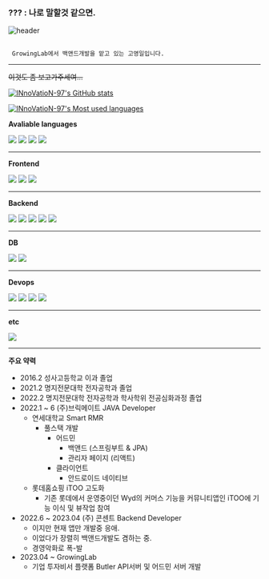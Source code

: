 ### ??? : 나로 말할것 같으면.


![header](https://capsule-render.vercel.app/api?type=wave&color=black&height=540&section=header&text=I'm%20Youngil&desc=from%20GrowingLab&descAlign=67&fontColor=FF9D00&fontSize=90)



```

 GrowingLab에서 백앤드개발을 맡고 있는 고영일입니다.

```
---


~~이것도 좀 보고가주세여...~~

[![INnoVatioN-97's GitHub stats](https://github-readme-stats.vercel.app/api?username=INnoVatioN-97&show_icons=true&theme=onedark&count_private=true)](https://github.com/INnoVatioN-97)

[![INnoVatioN-97's Most used languages](https://github-readme-stats.vercel.app/api/top-langs/?username=INnoVatioN-97&theme=onedark&layout=compact)](https://github.com/INnoVatioN-97)


**Avaliable languages**

<div>
<img src="https://img.shields.io/badge/Javascript-F7DF1E?style=flat&logo=Javascript&logoColor=black"/>
<img src="https://img.shields.io/badge/Typescript-3178C6?style=flat&logo=Typescript&logoColor=white"/>
<img src="https://img.shields.io/badge/Java-007396?style=flat&logo=Java&logoColor=white" />
<img src="https://img.shields.io/badge/Python-3776AB?style=flat&logo=Python&logoColor=white" />
</div>

---

**Frontend**

<div>
<img src="https://img.shields.io/badge/React-61DAFB?style=flat&logo=React&logoColor=black"/>
<img src="https://img.shields.io/badge/Android-3DDC84?style=flat&logo=Android&logoColor=black"/>
<img src="https://img.shields.io/badge/Next.js-000000?style=flat&logo=Next.js&logoColor=white"/>
</div>

--- 

**Backend**
<div>
<img src="https://img.shields.io/badge/Spring-6DB33F?style=flat&logo=Spring&logoColor=black"/>
<img src="https://img.shields.io/badge/Springboot-6DB33F?style=flat&logo=SpringBoot&logoColor=black"/>
<img src="https://img.shields.io/badge/NestJS-E0234E?style=flat&logo=NestJS&logoColor=white"/>
<img src="https://img.shields.io/badge/Express-000000?style=flat&logo=Express&logoColor=white"/>
<img src="https://img.shields.io/badge/FastAPI-009688?style=flat&logo=FastAPI&logoColor=white"/>
</div>

---

**DB** 

<div>
<img src="https://img.shields.io/badge/MySQL-4479A1?style=flat&logo=MySQL&logoColor=white"/>
<img src="https://img.shields.io/badge/SQLite-003B57?style=flat&logo=SQLite&logoColor=white"/>
</div>

---

**Devops**

<div>
<img src="https://img.shields.io/badge/AWS-232F3E?style=flat&logo=Amazon AWS&logoColor=white"/>
<img src="https://img.shields.io/badge/EC2-FF9900?style=flat&logo=Amazon EC2&logoColor=white"/>
<img src="https://img.shields.io/badge/RDS-527FFF?style=flat&logo=Amazon RDS&logoColor=white"/>
<img src="https://img.shields.io/badge/S3-569A31?style=flat&logo=Amazon S3&logoColor=white"/>
</div>

--- 

**etc**

<img src="https://img.shields.io/badge/Gradle-02303A?style=flat&logo=Gradle&logoColor=white"/>

---

**주요 약력**
- 2016.2 성사고등학교 이과 졸업
- 2021.2 명지전문대학 전자공학과 졸업
- 2022.2 명지전문대학 전자공학과 학사학위 전공심화과정 졸업
- 2022.1 ~ 6 (주)브릭메이트 JAVA Developer
  - 연세대학교 Smart RMR 
    - 풀스택 개발
      - 어드민
        - 백앤드 (스프링부트 & JPA)
        - 관리자 페이지 (리액트)
      - 클라이언트
        - 안드로이드 네이티브
  - 롯데홈쇼핑 iTOO 고도화
    - 기존 롯데에서 운영중이던 Wyd의 커머스 기능을 커뮤니티앱인 iTOO에 기능 이식 및 뷰작업 참여
- 2022.6 ~ 2023.04 (주) 콘센트 Backend Developer
  - 이지만 현재 앱만 개발중 응애.
  - 이었다가 장렬히 백앤드개발도 겸하는 중.
  - 경영악화로 폭-발
- 2023.04 ~ GrowingLab
  - 기업 투자비서 플랫폼 Butler API서버 및 어드민 서버 개발

<!--
**INnoVatioN-97/INnoVatioN-97** is a ✨ _special_ ✨ repository because its `README.md` (this file) appears on your GitHub profile.

Here are some ideas to get you started:

- 🔭 I’m currently working on ...
- 🌱 I’m currently learning ...
- 👯 I’m looking to collaborate on ...
- 🤔 I’m looking for help with ...
- 💬 Ask me about ...
- 📫 How to reach me: ...
- 😄 Pronouns: ...
- ⚡ Fun fact: ...
-->
